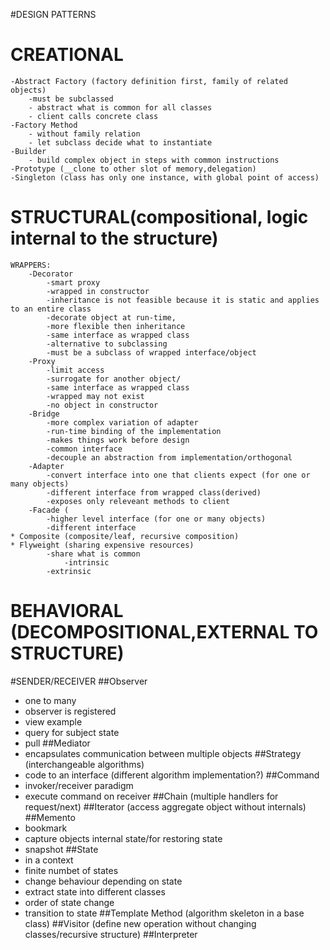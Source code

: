 #DESIGN PATTERNS
    
CREATIONAL
==========
    -Abstract Factory (factory definition first, family of related objects)
        -must be subclassed
        - abstract what is common for all classes
        - client calls concrete class
    -Factory Method 
        - without family relation
        - let subclass decide what to instantiate
    -Builder    
        - build complex object in steps with common instructions
    -Prototype (__clone to other slot of memory,delegation)
    -Singleton (class has only one instance, with global point of access)

STRUCTURAL(compositional, logic internal to the structure)
==========================================================
    WRAPPERS:
        -Decorator 
            -smart proxy
            -wrapped in constructor
            -inheritance is not feasible because it is static and applies to an entire class
            -decorate object at run-time,
            -more flexible then inheritance
            -same interface as wrapped class
            -alternative to subclassing
            -must be a subclass of wrapped interface/object
        -Proxy 
            -limit access
            -surrogate for another object/
            -same interface as wrapped class
            -wrapped may not exist
            -no object in constructor
        -Bridge 
            -more complex variation of adapter
            -run-time binding of the implementation
            -makes things work before design
            -common interface
            -decouple an abstraction from implementation/orthogonal
        -Adapter 
            -convert interface into one that clients expect (for one or many objects)
            -different interface from wrapped class(derived)
            -exposes only releveant methods to client
        -Facade (
            -higher level interface (for one or many objects)
            -different interface 
    * Composite (composite/leaf, recursive composition)
    * Flyweight (sharing expensive resources)
            -share what is common
                -intrinsic
            -extrinsic

BEHAVIORAL (DECOMPOSITIONAL,EXTERNAL TO STRUCTURE)
==================================================
#SENDER/RECEIVER
##Observer 
*   one to many
*   observer is registered
*   view example
*   query for subject state
*   pull
##Mediator 
*   encapsulates communication between multiple objects
##Strategy (interchangeable algorithms)
*   code to an interface (different algorithm implementation?)
##Command 
*   invoker/receiver paradigm
*   execute command on receiver
##Chain (multiple handlers for request/next)
##Iterator (access aggregate object without internals)
##Memento 
*   bookmark
*   capture objects internal state/for restoring state
*   snapshot
##State 
*   in a context
*   finite numbet of states
*   change behaviour depending on state
*   extract state into different classes
*   order of state change
*   transition to state
##Template Method (algorithm skeleton in a base class)
##Visitor (define new operation without changing classes/recursive structure)
##Interpreter

